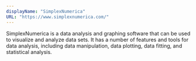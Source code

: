```yaml
---
displayName: "SimplexNumerica"
URL: "https://www.simplexnumerica.com/"
---
```


SimplexNumerica is a data analysis and graphing software that can be used to visualize and analyze data sets. It has a number of features and tools for data analysis, including data manipulation, data plotting, data fitting, and statistical analysis.